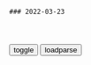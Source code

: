 ```tip
### 2022-03-23
```

<table id="tbc" style="white-space:pre-wrap">
</table>
<button onclick="toggleb()">toggle</button>
<button onclick="loadparse()">loadparse</button>
<br>
<!-- 🌸<br>🍅-　-🍑<hr>🍀 -->
<pre>
<textarea rows="30" cols="100" style="display: none" id="tar">

她是太平天g唯一的女状元，东王的红颜，下场却如此悲惨_傅善祥_天j_太平军
http://news.sohu.com/a/529427445_121296256

三皇不足为皇，五帝不足为帝，惟我皇帝，是真皇帝。

<font size="1" style="color:#DCDCDC">2022-03-23</font>

因为有此特长，她成为了历史上唯一的女状元，最终沦为玩物
https://baijiahao.baidu.com/s?id=1671611006346565754&wfr=spider&for=pc

她在文章中大肆奉承洪秀全，说什么三皇五帝都是假皇帝，只有他洪秀全才是真皇帝！据史料记载，

<font size="1" style="color:#DCDCDC">2022-03-23</font>

历史上第一个女状元，却沦为太平军的玩物，“太平”二字有多讽刺
https://baijiahao.baidu.com/s?id=1689407976804883624&wfr=spider&for=pc

天王府城周围十余里，墙高数丈，内外两重，就连当年同生死共患难的杨秀清、韦昌辉、石达开等都不能随意出入天王府。昔日的兄弟今日的丞相们，临朝时，也只好站在朝门外列队，对洪秀全不能仰视，否则就有杀身之祸。洪秀全俨然已成为“一人垂拱于上，万m咸归于下”的封建皇帝。由此可见“太平”二字是多么讽刺！

zg古代所有的农m起义，都存在着一个严重的利益悖论，就是被推举为代表者一旦成为l导人就不可能代表平m大众的利益。很显然天平天国运动就是典型的例子。即便运动最终推f了清朝的统治，百x只会生活在更加腐朽更加贫困的生活当中！也一定会有另外一个组织会起义来推f“天平天g”！

<font size="1" style="color:#DCDCDC">2022-03-23</font>

太平天g的“女状元”，迷乱于风尘，淹没于乱世
https://baijiahao.baidu.com/s?id=1687129320295648533&wfr=spider&for=pc

主持考试的泥腿子洪秀全和杨秀清等人，肚里本来就没有多少墨水，所出的题目往往都是什么“真神独一皇上帝”、“皇上帝乃真皇帝”、“四海之内有东王”等等，让人无所适从。最后，只有那些真研读过太平天g出版物诸如《天理要论》、《天情道理书》、《原道救世歌》、《旧遗诏》、《新遗诏》、《天父天兄下凡诏书》等等天主书的人，充分运用那些出版物上的语句进行阿谀吹捧、拍马屁、捧臭脚，才得以顺利录取。

<font size="1" style="color:#DCDCDC">2022-03-23</font>

水浒传：男人至死是少年，阮小七的梦想，是坐上龙椅！,影视,历史片,好看视频
https://haokan.baidu.com/v?vid=8268619067952690545&sfrom=baidu-feed

快堵啊。

我没怪你，你倒怪起我了。

老人家，你快想个办法，这船要沉了。

<font size="1" style="color:#DCDCDC">2022-03-23</font>

想知道有好感的异性，是不是“海王”？手把手教你正确有效鉴定,情感,两性,好看视频
https://haokan.baidu.com/v?vid=4708717184782192921&sfrom=baidu-feed

海的女儿

<font size="1" style="color:#DCDCDC">2022-03-23</font>

用CPU散热风扇制作空调，冷气很给力，什么原理？,科学,科普,好看视频
https://haokan.baidu.com/v?vid=5866848176847417161&sfrom=baidu-feed

<font size="1" style="color:#DCDCDC">2022-03-23</font>

阿富汗战争文件：“真相如此宝贵，要用谎言来护卫”
https://m.thepaper.cn/baijiahao_17230890

<font size="1" style="color:#DCDCDC">2022-03-23</font>

人类命运共同体为世界指明前进方向
https://t.ynet.cn/baijia/31059146.html

<font size="1" style="color:#DCDCDC">2022-03-23</font>

外交b：不要自己有病还要给别人开药方
https://baijiahao.baidu.com/s?id=1727986073477003831&wfr=spider&for=pc

<font size="1" style="color:#DCDCDC">2022-03-23</font>

一群北极熊占领e罗斯废弃村庄 住进人类的房屋,社会,奇闻轶事,好看视频
https://haokan.baidu.com/v?vid=4870198790060943189

https://f7.baidu.com/it/u=1687512860,4158753359&fm=222.jpg

<font size="1" style="color:#DCDCDC">2022-03-23</font>

“gmdzy委员会”发函反攻大l？！
https://view.inews.qq.com/a/20210222A04P6900

内文痛批“g匪窃据大l”，“呼吁全体d员同仇敌忾，一起‘反g复g’”。

<font size="1" style="color:#DCDCDC">2022-03-23</font>

一个霸占电脑20多年的“垃圾”，终于要彻底再见！
https://mbd.baidu.com/newspage/data/landingsuper?context=%7B%22nid%22%3A%22news_9852396205271276760%22%7D&n_type=-1&p_from=-1

<font size="1" style="color:#DCDCDC">2022-03-23</font>

zg外交迎来最严峻、最困难的局面，解决t湾问题是一把金钥匙！|拜登|美gg会_网易订阅
https://www.163.com/dy/article/G9LA3B1B0535T13E.html

<font size="1" style="color:#DCDCDC">2022-03-23</font>

“得道”怎能如此寡助？
https://mbd.baidu.com/newspage/data/landingsuper?context=%7B%22nid%22%3A%22news_8497176758538871089%22%7D&n_type=-1&p_from=-1

<font size="1" style="color:#DCDCDC">2022-03-23</font>

乌总统顾问：这有损乌克兰文明gj形象
https://mbd.baidu.com/newspage/data/landingsuper?context=%7B%22nid%22%3A%22news_8761424381000147535%22%7D&n_type=-1&p_from=-1

根纳季·德鲁岑科在接受乌克兰第24频道的直播采访时称，他已经命令流动医院的医生阉割所有被俘的e罗斯男性士兵，“因为他们是蟑螂，而不是人”。

<font size="1" style="color:#DCDCDC">2022-03-23</font>

张勋让徐州送四十营兵，部下送来四十盆花，张勋：你们抽我梯子
https://view.inews.qq.com/a/20220306A00JZY00?startextras=0_08172aa27ce06&from=amptj

<font size="1" style="color:#DCDCDC">2022-03-23</font>

关原之战：德川家康定天下的关键战役|秀吉|丰臣_网易订阅
https://www.163.com/dy/article/GMRSRIA805432091.html

家康催促小早川秀秋赶快出兵，但小早川秀秋仍然没有任何动静。家康怒火中烧，命令铁炮队向小早川秀秋的阵地开火威吓。

<font size="1" style="color:#DCDCDC">2022-03-23</font>

“出其不意，攻其不备”，历史上有哪些赢在“出其不意”的战役？
https://baijiahao.baidu.com/s?id=1717659524819937905&wfr=spider&for=pc

小早川秀秋是在最后时刻被策反的，甚至要德川家康发炮轰击时才下定决心。

<font size="1" style="color:#DCDCDC">2022-03-23</font>

奠定德川幕府基业的关原合战|秀吉|家康|秀秋_网易订阅
https://www.163.com/dy/article/FN4SFSE00543KEH8.html

小早川秀秋打算脚踩两只船，德川家康却等不下去了
。按说这时家康是要拉拢秀秋帮助自己，可他拉拢盟友的方式却很独特——向小早川部射击。家康这招其实挺冒险的，万一秀秋被激怒结果可想而知。然而现实却是秀秋被家康的射击吓到了，被这么一刺激之后反而决定抛弃西军，转投东军。

<font size="1" style="color:#DCDCDC">2022-03-23</font>

大阪·关西世博会吉祥物出炉，日本网m心态崩了
https://mbd.baidu.com/newspage/data/landingsuper?context=%7B%22nid%22%3A%22news_11022017556504312972%22%7D&n_type=-1&p_from=-1

z大鱼头
长了好多眼睛的盲肠怪 [吃鲸]

<font size="1" style="color:#DCDCDC">2022-03-23</font>

</textarea>
</pre>
<!-- 🍀<br>🍑-　-🍅<hr>🌸 -->

```note
```

<link
  rel="stylesheet"
  href="https://cdn.jsdelivr.net/npm/@fancyapps/ui/dist/fancybox.css"
/>
<script src="https://cdn.jsdelivr.net/npm/@fancyapps/ui@4.0/dist/fancybox.umd.js"></script>

<script type="text/javascript">

var __urlRegex = /(\b(https?|ftp|file):\/\/[-A-Z0-9+&@#\/%?=~_|!:,.;]*[-A-Z0-9+&@#\/%=~_|])/ig;
var __imgRegex = /\.(?:jpe?g|gif|png|webp)$/i;

loadparse();

function parseURL($string){

    var exp = __urlRegex;
    return $string.replace(exp,function(match){
            __imgRegex.lastIndex=0;
            if(__imgRegex.test(match)){
                return '<a data-fancybox="gallery" href="' + match.replace("/p=700", "")
                 + '"><img src="' + match.replace("/p=700", "/p=160x200")+'" width="64"></a>';
            }
            else{
                return '<a href="' + match + '" target="_blank">' + match + '</a>';
            }
        }
    );
}

function loadparse() {
  tbc.innerHTML = parseURL(tar.value);
}

function toggleb() {
  var x = document.getElementById("tar");
  if (x.style.display === "none") {
    x.style.display = "";
  } else {
    x.style.display = "none";
  }
}

</script>
